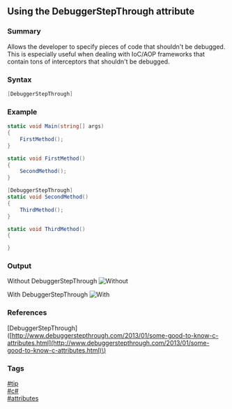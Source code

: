 ## Using the DebuggerStepThrough attribute

### Summary
Allows the developer to specify pieces of code that shouldn't be debugged.  
This is especially useful when dealing with IoC/AOP frameworks that contain tons of interceptors that shouldn't be debugged.

### Syntax
```csharp
[DebuggerStepThrough]
```

### Example
```csharp
static void Main(string[] args)
{
    FirstMethod();
}

static void FirstMethod()
{
    SecondMethod();
}

[DebuggerStepThrough]
static void SecondMethod()
{
    ThirdMethod();
}

static void ThirdMethod()
{

}
```

### Output
Without DebuggerStepThrough
![Without](https://cloud.githubusercontent.com/assets/19519411/20484757/5e90222a-afbe-11e6-9796-8a910420bf07.png)   

With DebuggerStepThrough
![With](https://cloud.githubusercontent.com/assets/19519411/20484760/6001d13a-afbe-11e6-960a-f4b47492d770.png)   

### References
\[DebuggerStepThrough\] \([http://www.debuggerstepthrough.com/2013/01/some-good-to-know-c-attributes.html](http://www.debuggerstepthrough.com/2013/01/some-good-to-know-c-attributes.html)\)  

### Tags
[#tip](../../tips.md)  
[#c#](../csharp.md)  
[#attributes](attributes.md)